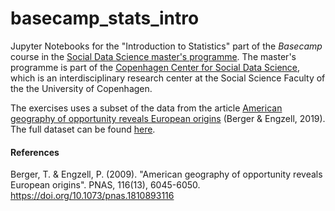 # basecamp_stats_intro
Jupyter Notebooks for the "Introduction to Statistics" part of the *Basecamp* course in the [Social Data Science master's programme](https://studies.ku.dk/masters/social-data-science/). The master's programme is part of the [Copenhagen Center for Social Data Science](https://sodas.ku.dk/), which is an interdisciplinary research center at the Social Science Faculty of the the University of Copenhagen.

The exercises uses a subset of the data from the article [American geography of opportunity reveals European origins](https://www.pnas.org/content/116/13/6045) (Berger & Engzell, 2019). The full dataset can be found [here](https://osf.io/5w7kf/files/).

#### References

Berger, T. & Engzell, P. (2009). "American geography of opportunity reveals European origins". PNAS, 116(13), 6045-6050. https://doi.org/10.1073/pnas.1810893116
